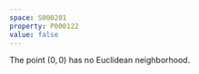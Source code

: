 ```yaml
---
space: S000201
property: P000122
value: false
---
```

The point $(0,0)$ has no Euclidean neighborhood.

